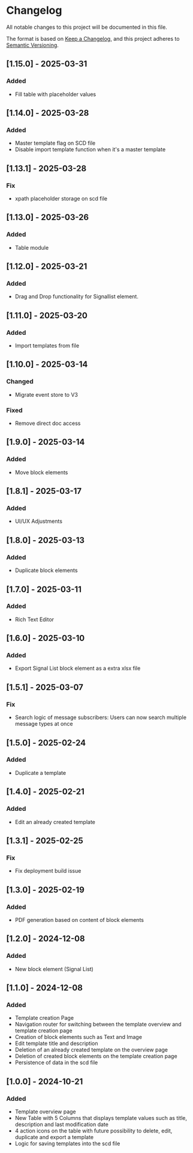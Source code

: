 # Changelog

All notable changes to this project will be documented in this file.

The format is based on [Keep a Changelog](https://keepachangelog.com/en/1.1.0/),
and this project adheres to [Semantic Versioning](https://semver.org/spec/v2.0.0.html).

## [1.15.0] - 2025-03-31

### Added

- Fill table with placeholder values

## [1.14.0] - 2025-03-28

### Added

- Master template flag on SCD file
- Disable import template function when it's a master template


## [1.13.1] - 2025-03-28

### Fix

- xpath placeholder storage on scd file
 
## [1.13.0] - 2025-03-26

### Added

- Table module

## [1.12.0] - 2025-03-21

### Added

- Drag and Drop functionality for Signallist element.

## [1.11.0] - 2025-03-20

### Added

- Import templates from file

## [1.10.0] - 2025-03-14

### Changed

- Migrate event store to V3

### Fixed

- Remove direct doc access

## [1.9.0] - 2025-03-14

### Added

- Move block elements

## [1.8.1] - 2025-03-17

### Added

- UI/UX Adjustments

## [1.8.0] - 2025-03-13

### Added

- Duplicate block elements

## [1.7.0] - 2025-03-11

### Added

- Rich Text Editor

## [1.6.0] - 2025-03-10

### Added

- Export Signal List block element as a extra xlsx file
  
## [1.5.1] - 2025-03-07

### Fix

- Search logic of message subscribers: Users can now search multiple message types at once

## [1.5.0] - 2025-02-24

### Added

- Duplicate a template

## [1.4.0] - 2025-02-21

### Added

- Edit an already created template

## [1.3.1] - 2025-02-25

### Fix

- Fix deployment build issue

## [1.3.0] - 2025-02-19

### Added
- PDF generation based on content of block elements 

## [1.2.0] - 2024-12-08

### Added
- New block element (Signal List) 



## [1.1.0] - 2024-12-08

### Added
- Template creation Page
- Navigation router for switching between the template overview and template creation page
- Creation of block elements such as Text and Image
- Edit template title and description
- Deletion of an already created template on the overview page
- Deletion of created block elements on the template creation page
- Persistence of data in the scd file


## [1.0.0] - 2024-10-21

### Added

- Template overview page
- New Table with 5 Columns that displays template values such as title, description and last modification date
- 4 action icons on the table with future possibility to delete, edit, duplicate and export a template
- Logic for saving templates into the scd file

